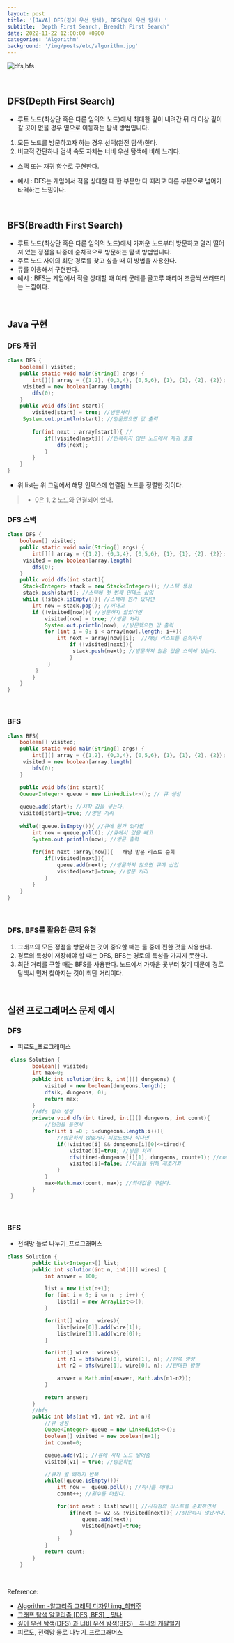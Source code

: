 ```yaml
---
layout: post
title: '[JAVA] DFS(깊이 우선 탐색), BFS(넓이 우선 탐색) '
subtitle: 'Depth First Search, Breadth First Search'
date: 2022-11-22 12:00:00 +0900
categories: 'Algorithm'
background: '/img/posts/etc/algorithm.jpg'
---
```


![dfs,bfs](/img/posts/algorithm/dfsbfs.png)

<br>

## DFS(Depth First Search)

- 루트 노드(최상단 혹은 다른 임의의 노드)에서 최대한 깊이 내려간 뒤 더 이상 깊이 갈 곳이 없을 경우 옆으로 이동하는 탐색 방법입니다.

1. 모든 노드를 방문하고자 하는 경우 선택(완전 탐색)한다.
2. 비교적 간단하나 검색 속도 자체는 너비 우선 탐색에 비해 느리다.

- 스택 또는 재귀 함수로 구현한다.

- 예시 :  DFS는 게임에서 적을 상대할 때 한 부분만 다 때리고 다른 부분으로 넘어가 타격하는 느낌이다.

<br>

## BFS(Breadth First Search)

- 루트 노드(최상단 혹은 다른 임의의 노드)에서 가까운 노드부터 방문하고 멀리 떨어져 있는 정점을 나중에 순차적으로 방문하는 탐색 방법입니다.
- 주로 노드 사이의 최단 경로를 찾고 싶을 때 이 방법을 사용한다. 
- 큐를 이용해서 구현한다. 
- 예시 :  BFS는 게임에서 적을 상대할 때 여러 군데를 골고루 때리며  조금씩 쓰러뜨리는 느낌이다. 

<BR>

## Java 구현

### DFS 재귀

```java
class DFS {
	boolean[] visited;
    public static void main(String[] args) {
    	int[][] array = {{1,2}, {0,3,4}, {0,5,6}, {1}, {1}, {2}, {2}};
   	 visited = new boolean[array.length]
		dfs(0);
	}
	public void dfs(int start){
    	visited[start] = true; //방문처리
   	 System.out.println(start); //방문했으면 값 출력
     
		for(int next : array[start]){ //
			if(!visited[next]){ //반복하지 않은 노드에서 재귀 호출
				dfs(next);
			}
		}
	}
}
```

- 위 list는 위 그림에서 해당 인덱스에 연결된 노드를 정렬한 것이다.
> - 0은 1, 2 노드와 연결되어  있다. 


### DFS 스택

```java
class DFS {
	boolean[] visited;
    public static void main(String[] args) {
    	int[][] array = {{1,2}, {0,3,4}, {0,5,6}, {1}, {1}, {2}, {2}};
   	 visited = new boolean[array.length]
		dfs(0);
	}
	public void dfs(int start){
   	 Stack<Integer> stack = new Stack<Integer>(); //스택 생성
   	 stack.push(start); //스택에 첫 번째 인덱스 삽입
   	 while (!stack.isEmpty()){ //스택에 뭔가 있다면
        int now = stack.pop(); //꺼내고 
        if (!visited[now]){ //방문하지 않았다면
            visited[now] = true; //방문 처리
            System.out.println(now); //방문했으면 값 출력
            for (int i = 0; i < array[now].length; i++){
                int next = array[now][i];  //해당 리스트를 순회하며
                	if (!visited[next]){ 
                   	 stack.push(next); //방문하지 않은 값을 스택에 넣는다. 
            		}
           	 }
       	 }
    	}
	}
}
```

<br>


### BFS

```java
class BFS{
	boolean[] visited;
	public static void main(String[] args) {
    	int[][] array = {{1,2}, {0,3,4}, {0,5,6}, {1}, {1}, {2}, {2}};
   	 visited = new boolean[array.length]
		bfs(0);
	}

	public void bfs(int start){
	Queue<Integer> queue = new LinkedList<>(); // 큐 생성
	
	queue.add(start); //시작 값을 넣는다.
	visited[start]=true; //방문 처리
	
	while(!queue.isEmpty()){ //큐에 뭔가 있다면
		int now = queue.poll(); //큐에서 값을 빼고
		System.out.println(now); //방문 출력
		
		for(int next :array[now]){   해당 방문 리스트 순회
			if(!visited[next]){ 	
				queue.add(next); //방문하지 않으면 큐에 삽입
				visited[next]=true; //방문 처리
			}
		}
	}
}

```

<br>

### DFS, BFS를 활용한 문제 유형

1. 그래프의 모든 정점을 방문하는 것이 중요할 때는 둘 중에 편한 것을 사용한다.
2. 경로의 특성이 저장해야 할 때는 DFS, BFS는 경로의 특성을 가지지 못한다.
3. 최단 거리를 구할 때는 BFS를 사용한다. 노드에서 가까운 곳부터 찾기 때문에 경로 탐색시 먼저 찾아지는 것이 최단 거리이다. 

<br>

## 실전 프로그래머스 문제 예시

### DFS
- 피로도_프로그래머스

```java
 class Solution {
		boolean[] visited;
		int max=0;
		public int solution(int k, int[][] dungeons) {
			visited = new boolean[dungeons.length];
			dfs(k, dungeons, 0);
			return max;
		}
        //dfs 함수 생성
		private void dfs(int tired, int[][] dungeons, int count){
            //던전을 돌면서
            for(int i =0 ; i<dungeons.length;i++){
                //방문하지 않았거나 피로도보다 작다면
                if(!visited[i] && dungeons[i][0]<=tired){
                    visited[i]=true; //방문 처리
                    dfs(tired-dungeons[i][1], dungeons, count+1); //count 올리고 재귀
                    visited[i]=false; //다음을 위해 재초기화
                }
            }
            max=Math.max(count, max); //최대값을 구한다.
        }
 }
```

<br>

### BFS

- 전력망 둘로 나누기_프로그래머스

```java
class Solution {
		public List<Integer>[] list;
		public int solution(int n, int[][] wires) {
			int answer = 100;

			list = new List[n+1];
			for (int i = 0; i <= n  ; i++) {
				list[i] = new ArrayList<>();
			}

			for(int[] wire : wires){
				list[wire[0]].add(wire[1]);
				list[wire[1]].add(wire[0]);
			}

			for(int[] wire : wires){
				int n1 = bfs(wire[0], wire[1], n); //한쪽 방향
				int n2 = bfs(wire[1], wire[0], n); //반대편 방향

				answer = Math.min(answer, Math.abs(n1-n2));
			}

			return answer;
		}
		//bfs
		public int bfs(int v1, int v2, int n){
			//큐 생성
			Queue<Integer> queue = new LinkedList<>();
			boolean[] visited = new boolean[n+1];
			int count=0;

			queue.add(v1); //큐에 시작 노드 넣어줌
			visited[v1] = true; //방문확인

			//큐가 빌 때까지 반복
			while(!queue.isEmpty()){
				int now =  queue.poll(); //하나를 꺼내고
				count++; //횟수를 더한다.

				for(int next : list[now]){ //시작점의 리스트를 순회하면서
					if(next != v2 && !visited[next]){ //방문하지 않았거나, 간선을 끊어서 처리
						queue.add(next);
						visited[next]=true;
					}
				}
			}
			return count;
		}
	}
```

<br>

Reference:
- [Algorithm -알고리즘 그래픽 디자인 img_최형주](https://notefolio.net/dexloper/130105)
- [그래프 탐색 알고리즘 [DFS, BFS] _ 망나](https://seing.tistory.com/29)
- [깊이 우선 탐색(DFS) 과 너비 우선 탐색(BFS) _ 튜나의 개발일기](https://devuna.tistory.com/32)
- 피로도, 전력망 둘로 나누기_프로그래머스